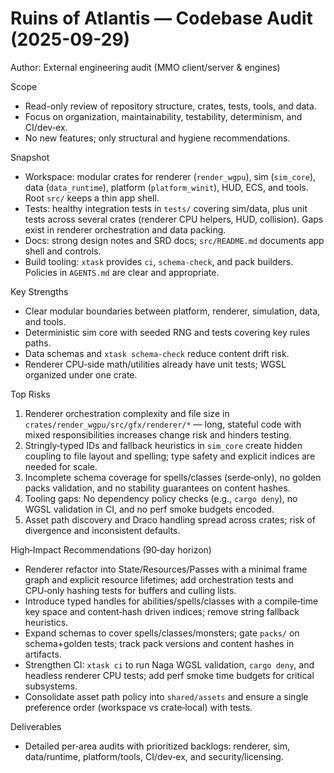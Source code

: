 # Ruins of Atlantis — Codebase Audit (2025-09-29)

Author: External engineering audit (MMO client/server & engines)

Scope
- Read-only review of repository structure, crates, tests, tools, and data.
- Focus on organization, maintainability, testability, determinism, and CI/dev‑ex.
- No new features; only structural and hygiene recommendations.

Snapshot
- Workspace: modular crates for renderer (`render_wgpu`), sim (`sim_core`), data (`data_runtime`), platform (`platform_winit`), HUD, ECS, and tools. Root `src/` keeps a thin app shell.
- Tests: healthy integration tests in `tests/` covering sim/data, plus unit tests across several crates (renderer CPU helpers, HUD, collision). Gaps exist in renderer orchestration and data packing.
- Docs: strong design notes and SRD docs; `src/README.md` documents app shell and controls.
- Build tooling: `xtask` provides `ci`, `schema-check`, and pack builders. Policies in `AGENTS.md` are clear and appropriate.

Key Strengths
- Clear modular boundaries between platform, renderer, simulation, data, and tools.
- Deterministic sim core with seeded RNG and tests covering key rules paths.
- Data schemas and `xtask schema-check` reduce content drift risk.
- Renderer CPU‑side math/utilities already have unit tests; WGSL organized under one crate.

Top Risks
1) Renderer orchestration complexity and file size in `crates/render_wgpu/src/gfx/renderer/*` — long, stateful code with mixed responsibilities increases change risk and hinders testing.
2) Stringly‑typed IDs and fallback heuristics in `sim_core` create hidden coupling to file layout and spelling; type safety and explicit indices are needed for scale.
3) Incomplete schema coverage for spells/classes (serde‑only), no golden packs validation, and no stability guarantees on content hashes.
4) Tooling gaps: No dependency policy checks (e.g., `cargo deny`), no WGSL validation in CI, and no perf smoke budgets encoded.
5) Asset path discovery and Draco handling spread across crates; risk of divergence and inconsistent defaults.

High‑Impact Recommendations (90‑day horizon)
- Renderer refactor into State/Resources/Passes with a minimal frame graph and explicit resource lifetimes; add orchestration tests and CPU‑only hashing tests for buffers and culling lists.
- Introduce typed handles for abilities/spells/classes with a compile‑time key space and content‑hash driven indices; remove string fallback heuristics.
- Expand schemas to cover spells/classes/monsters; gate `packs/` on schema+golden tests; track pack versions and content hashes in artifacts.
- Strengthen CI: `xtask ci` to run Naga WGSL validation, `cargo deny`, and headless renderer CPU tests; add perf smoke time budgets for critical subsystems.
- Consolidate asset path policy into `shared/assets` and ensure a single preference order (workspace vs crate‑local) with tests.

Deliverables
- Detailed per‑area audits with prioritized backlogs: renderer, sim, data/runtime, platform/tools, CI/dev‑ex, and security/licensing.

